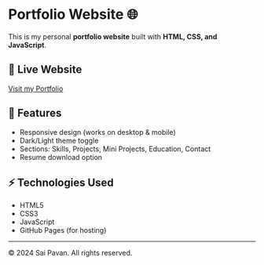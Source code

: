 # Portfolio Website 🌐

This is my personal **portfolio website** built with **HTML, CSS, and JavaScript**.

## 🔗 Live Website
[Visit my Portfolio](https://saipavan-s.github.io/Portfolio/)

## 📂 Features
- Responsive design (works on desktop & mobile)
- Dark/Light theme toggle
- Sections: Skills, Projects, Mini Projects, Education, Contact
- Resume download option

## ⚡ Technologies Used
- HTML5
- CSS3
- JavaScript
- GitHub Pages (for hosting)

---

© 2024 Sai Pavan. All rights reserved.
